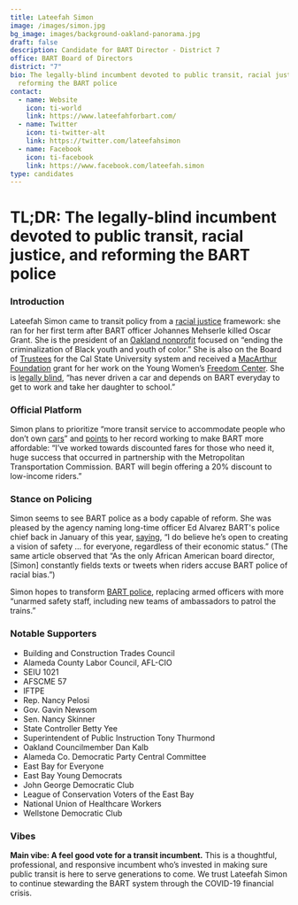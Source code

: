 ```yaml
---
title: Lateefah Simon
image: /images/simon.jpg
bg_image: images/background-oakland-panorama.jpg
draft: false
description: Candidate for BART Director - District 7
office: BART Board of Directors
district: "7"
bio: The legally-blind incumbent devoted to public transit, racial justice and
  reforming the BART police
contact:
  - name: Website
    icon: ti-world
    link: https://www.lateefahforbart.com/
  - name: Twitter
    icon: ti-twitter-alt
    link: https://twitter.com/lateefahsimon
  - name: Facebook
    icon: ti-facebook
    link: https://www.facebook.com/lateefah.simon
type: candidates
---
```

# TL;DR: The legally-blind incumbent devoted to public transit, racial justice, and reforming the BART police

### Introduction

Lateefah Simon came to transit policy from a [racial justice](https://akonadi.org/our-team/lateefah-simon-president/) framework: she ran for her first term after BART officer Johannes Mehserle killed Oscar Grant. She is the president of an [Oakland nonprofit](https://akonadi.org/about/mission-values/) focused on “ending the criminalization of Black youth and youth of color.” She is also on the Board of [Trustees](https://www2.calstate.edu/csu-system/board-of-trustees/meet-the-board-of-trustees) for the Cal State University system and received a [MacArthur Foundation](https://www.macfound.org/fellows/720/) grant for her work on the Young Women’s [Freedom Center](https://www.youngwomenfree.org/history/). She is [legally blind](https://www.bart.gov/about/bod/bodMembersDetail_07), “has never driven a car and depends on BART everyday to get to work and take her daughter to school.”

### Official Platform

Simon plans to prioritize “more transit service to accommodate people who don’t own [cars](https://www.sfchronicle.com/bayarea/article/Policing-debates-could-shape-upcoming-BART-board-15483037.php)” and [points](https://d3n8a8pro7vhmx.cloudfront.net/theleaguesf/pages/223/attachments/original/1599025024/BART-Lateefah-Simon.pdf?1599025024) to her record working to make BART more affordable: “I’ve worked towards discounted fares for those who need it, huge success that occurred in partnership with the Metropolitan Transportation Commission. BART will begin offering a 20% discount to low-income riders.”

### Stance on Policing

Simon seems to see BART police as a body capable of reform. She was pleased by the agency naming long-time officer Ed Alvarez BART's police chief back in January of this year, [saying](https://www.sfchronicle.com/bayarea/article/BART-names-new-police-chief-14965209.php), “I do believe he’s open to creating a vision of safety ... for everyone, regardless of their economic status.” (The same article observed that “As the only African American board director, \[Simon] constantly fields texts or tweets when riders accuse BART police of racial bias.”)

Simon hopes to transform [BART police](https://www.sfchronicle.com/bayarea/article/Policing-debates-could-shape-upcoming-BART-board-15483037.php), replacing armed officers with more “unarmed safety staff, including new teams of ambassadors to patrol the trains.”

### Notable Supporters

* Building and Construction Trades Council
* Alameda County Labor Council, AFL-CIO
* SEIU 1021
* AFSCME 57
* IFTPE
* Rep. Nancy Pelosi
* Gov. Gavin Newsom
* Sen. Nancy Skinner
* State Controller Betty Yee
* Superintendent of Public Instruction Tony Thurmond
* Oakland Councilmember Dan Kalb
* Alameda Co. Democratic Party Central Committee
* East Bay for Everyone
* East Bay Young Democrats
* John George Democratic Club
* League of Conservation Voters of the East Bay
* National Union of Healthcare Workers
* Wellstone Democratic Club

### Vibes

**Main vibe: A feel good vote for a transit incumbent.** This is a thoughtful, professional, and responsive incumbent who’s invested in making sure public transit is here to serve generations to come. We trust Lateefah Simon to continue stewarding the BART system through the COVID-19 financial crisis.